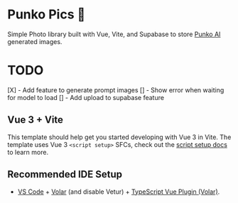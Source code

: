 # Punko Pics 💩
Simple Photo library built with Vue, Vite, and Supabase to store [Punko AI](https://github.com/BiaDd/Punko) generated images.


# TODO
[X] - Add feature to generate prompt images
[] - Show error when waiting for model to load
[] - Add upload to supabase feature

## Vue 3 + Vite

This template should help get you started developing with Vue 3 in Vite. The template uses Vue 3 `<script setup>` SFCs, check out the [script setup docs](https://v3.vuejs.org/api/sfc-script-setup.html#sfc-script-setup) to learn more.

## Recommended IDE Setup

- [VS Code](https://code.visualstudio.com/) + [Volar](https://marketplace.visualstudio.com/items?itemName=Vue.volar) (and disable Vetur) + [TypeScript Vue Plugin (Volar)](https://marketplace.visualstudio.com/items?itemName=Vue.vscode-typescript-vue-plugin).
